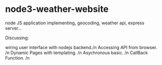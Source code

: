 # node3-weather-website
node JS application implementing, geocoding, weather api, express server...


Discussing:

wiring user interface with nodejs backend./n
Accessing API from browser. /n
Dynamic Pages with templating. /n
Asychronous basic. /n
CallBack Function. /n

